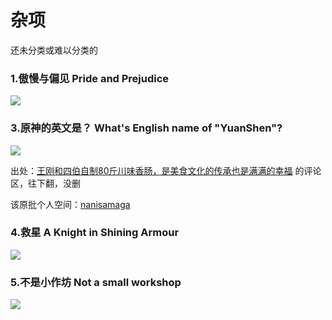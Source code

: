 # 杂项

还未分类或难以分类的

### 1.傲慢与偏见  Pride and Prejudice

![](https://github.com/DreamingCats/GenshitJokes/raw/main/images/傲慢与偏见.png)


### 3.原神的英文是？ What's English name of "YuanShen"?

![](https://github.com/DreamingCats/GenshitJokes/raw/main/images/原神的英文是？.png)

出处：<a href="https://www.bilibili.com/video/BV1Na411k7GT?p=1&t=32" target="_blank">王刚和四伯自制80斤川味香肠，是美食文化的传承也是满满的幸福</a>  的评论区，往下翻，没删

该原批个人空间：<a href="https://space.bilibili.com/954799" target="_blank">nanisamaga</a>


### 4.救星   A Knight in Shining Armour

![](https://github.com/DreamingCats/GenshitJokes/raw/main/images/救星.jpg)

### 5.不是小作坊 Not a small workshop

![](https://github.com/DreamingCats/GenshitJokes/raw/main/images/不是小作坊.jpg)